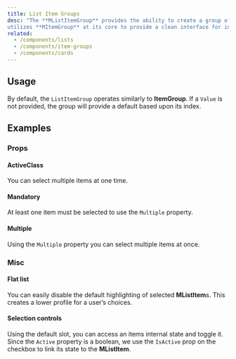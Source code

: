 ```yaml
---
title: List Item Groups
desc: "The **MListItemGroup** provides the ability to create a group of selectable **MListItem**. The **MListItemGroup** component
utilizes **MItemGroup** at its core to provide a clean interface for interactive lists."
related:
  - /components/lists
  - /components/item-groups
  - /components/cards
---
```


## Usage

By default, the `ListItemGroup` operates similarly to **ItemGroup**. If a `Value` is not provided, the group will provide a default based upon its index.

<list-item-groups-usage></list-item-groups-usage>

## Examples

### Props

#### ActiveClass

You can select multiple items at one time.

<example file="" />

#### Mandatory

At least one item must be selected to use the `Multiple` property.

<example file="" />

#### Multiple

Using the `Multiple` property you can select multiple items at once.

<example file="" />

### Misc

#### Flat list

You can easily disable the default highlighting of selected **MListItem**s. This creates a lower profile for a user’s choices.

<example file="" />

#### Selection controls

Using the default slot, you can access an items internal state and toggle it. Since the `Active` property is a boolean, we use the `IsActive` prop on the checkbox to link its state to the **MListItem**.

<example file="" />